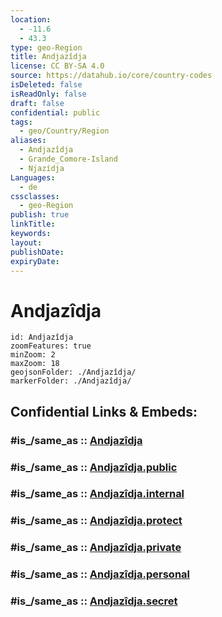 ```yaml
---
location:
  - -11.6
  - 43.3
type: geo-Region
title: Andjazîdja
license: CC BY-SA 4.0
source: https://datahub.io/core/country-codes
isDeleted: false
isReadOnly: false
draft: false
confidential: public
tags:
  - geo/Country/Region
aliases:
  - Andjazîdja
  - Grande_Comore-Island
  - Njazídja
Languages:
  - de
cssclasses:
  - geo-Region
publish: true
linkTitle: 
keywords: 
layout: 
publishDate: 
expiryDate:
---
```


# Andjazîdja

```leaflet
id: Andjazîdja
zoomFeatures: true 
minZoom: 2 
maxZoom: 18
geojsonFolder: ./Andjazîdja/
markerFolder: ./Andjazîdja/
```


## Confidential Links & Embeds: 

### #is_/same_as :: [Andjazîdja](/_Standards/Earth/Continent/Africa/Africa~East/Comoros/Comoros-Islands/Andjazîdja.md) 

### #is_/same_as :: [Andjazîdja.public](/_public/Earth/Continent/Africa/Africa~East/Comoros/Comoros-Islands/Andjazîdja.public.md) 

### #is_/same_as :: [Andjazîdja.internal](/_internal/Earth/Continent/Africa/Africa~East/Comoros/Comoros-Islands/Andjazîdja.internal.md) 

### #is_/same_as :: [Andjazîdja.protect](/_protect/Earth/Continent/Africa/Africa~East/Comoros/Comoros-Islands/Andjazîdja.protect.md) 

### #is_/same_as :: [Andjazîdja.private](/_private/Earth/Continent/Africa/Africa~East/Comoros/Comoros-Islands/Andjazîdja.private.md) 

### #is_/same_as :: [Andjazîdja.personal](/_personal/Earth/Continent/Africa/Africa~East/Comoros/Comoros-Islands/Andjazîdja.personal.md) 

### #is_/same_as :: [Andjazîdja.secret](/_secret/Earth/Continent/Africa/Africa~East/Comoros/Comoros-Islands/Andjazîdja.secret.md)

